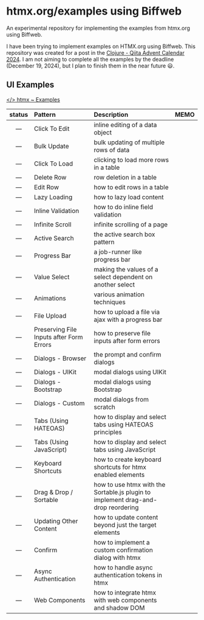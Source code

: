 # htmx.org/examples using Biffweb

An experimental repository for implementing the examples from htmx.org using Biffweb. 

I have been trying to implement examples on HTMX.org using Biffweb. This repository was created for a post in the [Clojure - Qiita Advent Calendar 2024](https://qiita.com/advent-calendar/2024/clojure_verse). I am not aiming to complete all the examples by the deadline (December 19, 2024), but I plan to finish them in the near future 😃.


## UI Examples 

[</> htmx ~ Examples](https://htmx.org/examples/#ui-examples)


| status | Pattern                                  | Description                                                                       | MEMO |
| :----: | :--------------------------------------- | :-------------------------------------------------------------------------------- | ---- |
|   —    | Click To Edit                            | inline editing of a data object                                                   |      |
|   —    | Bulk Update                              | bulk updating of multiple rows of data                                            |      |
|   —    | Click To Load                            | clicking to load more rows in a table                                             |      |
|   —    | Delete Row                               | row deletion in a table                                                           |      |
|   —    | Edit Row                                 | how to edit rows in a table                                                       |      |
|   —    | Lazy Loading                             | how to lazy load content                                                          |      |
|   —    | Inline Validation                        | how to do inline field validation                                                 |      |
|   —    | Infinite Scroll                          | infinite scrolling of a page                                                      |      |
|   —    | Active Search                            | the active search box pattern                                                     |      |
|   —    | Progress Bar                             | a job-runner like progress bar                                                    |      |
|   —    | Value Select                             | making the values of a select dependent on another select                         |      |
|   —    | Animations                               | various animation techniques                                                      |      |
|   —    | File Upload                              | how to upload a file via ajax with a progress bar                                 |      |
|   —    | Preserving File Inputs after Form Errors | how to preserve file inputs after form errors                                     |      |
|   —    | Dialogs - Browser                        | the prompt and confirm dialogs                                                    |      |
|   —    | Dialogs - UIKit                          | modal dialogs using UIKit                                                         |      |
|   —    | Dialogs - Bootstrap                      | modal dialogs using Bootstrap                                                     |      |
|   —    | Dialogs - Custom                         | modal dialogs from scratch                                                        |      |
|   —    | Tabs (Using HATEOAS)                     | how to display and select tabs using HATEOAS principles                           |      |
|   —    | Tabs (Using JavaScript)                  | how to display and select tabs using JavaScript                                   |      |
|   —    | Keyboard Shortcuts                       | how to create keyboard shortcuts for htmx enabled elements                        |      |
|   —    | Drag & Drop / Sortable                   | how to use htmx with the Sortable.js plugin to implement drag-and-drop reordering |      |
|   —    | Updating Other Content                   | how to update content beyond just the target elements                             |      |
|   —    | Confirm                                  | how to implement a custom confirmation dialog with htmx                           |      |
|   —    | Async Authentication                     | how to handle async authentication tokens in htmx                                 |      |
|   —    | Web Components                           | how to integrate htmx with web components and shadow DOM                          |      |

